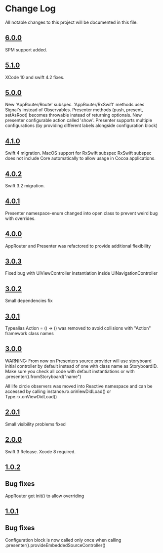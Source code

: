 # Change Log

All notable changes to this project will be documented in this file.

## [6.0.0](https://github.com/MLSDev/AppRouter/releases/tag/6.0.0)

SPM support added.


## [5.1.0](https://github.com/MLSDev/AppRouter/releases/tag/5.1.0)

XCode 10 and swift 4.2 fixes.


## [5.0.0](https://github.com/MLSDev/AppRouter/releases/tag/5.0.0)

New 'AppRouter/Route' subspec.
'AppRouter/RxSwift' methods uses Signal's instead of Observables.
Presenter methods (push, present, setAsRoot) becomes throwable instead of returning optionals.
New presenter configurable action called 'show'.
Presenter supports multiple configurations (by providing different labels alongside configuration block)


## [4.1.0](https://github.com/MLSDev/AppRouter/releases/tag/4.1.0)

Swift 4 migration.
MacOS support for RxSwift subspec
RxSwift subspec does not include Core automatically to allow usage in Cocoa applications.


## [4.0.2](https://github.com/MLSDev/AppRouter/releases/tag/4.0.2)

Swift 3.2 migration.


## [4.0.1](https://github.com/MLSDev/AppRouter/releases/tag/4.0.1)

Presenter namespace-enum changed into open class to prevent weird bug with overrides.


## [4.0.0](https://github.com/MLSDev/AppRouter/releases/tag/4.0.0)

AppRouter and Presenter was refactored to provide additional flexibility  


## [3.0.3](https://github.com/MLSDev/AppRouter/releases/tag/3.0.2)

Fixed bug with UIViewController instantiation inside UINavigationController


## [3.0.2](https://github.com/MLSDev/AppRouter/releases/tag/3.0.2)

Small dependencies fix


## [3.0.1](https://github.com/MLSDev/AppRouter/releases/tag/3.0.1)

Typealias Action = () -> () was removed to avoid collisions with "Action" framework class names


## [3.0.0](https://github.com/MLSDev/AppRouter/releases/tag/3.0.0)

WARNING: From now on Presenters source provider will use storyboard initial controller by default instead of one with class name as StoryboardID.
Make sure you check all code with default instantiations or with .presenter().fromStoryboard("name")

All life circle observers was moved into Reactive namespace and can be accessed by calling instance.rx.onViewDidLoad() or Type.rx.onViewDidLoad()   


## [2.0.1](https://github.com/MLSDev/AppRouter/releases/tag/2.0.1)

Small visibility problems fixed


## [2.0.0](https://github.com/MLSDev/AppRouter/releases/tag/2.0.0)

Swift 3 Release. Xcode 8 required.


## [1.0.2](https://github.com/MLSDev/AppRouter/releases/tag/1.0.2)

## Bug fixes

AppRouter got init() to allow overriding


## [1.0.1](https://github.com/MLSDev/AppRouter/releases/tag/1.0.1)

## Bug fixes

Configuration block is now called only once when calling .presenter().provideEmbeddedSourceController()
